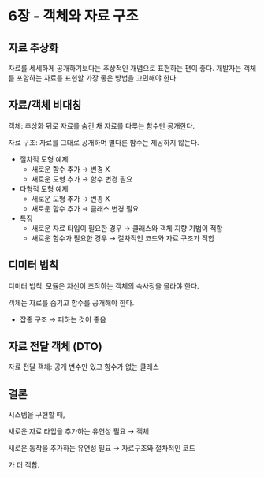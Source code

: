 # 6장 - 객체와 자료 구조

## 자료 추상화

자료를 세세하게 공개하기보다는 추상적인 개념으로 표현하는 편이 좋다. 개발자는 객체를 포함하는 자료를 표현할 가장 좋은 방법을 고민해야 한다.

## 자료/객체 비대칭

객체: 추상화 뒤로 자료를 숨긴 채 자료를 다루는 함수만 공개한다.

자료 구조: 자료를 그대로 공개하며 별다른 함수는 제공하지 않는다.

- 절차적 도형 예제
  - 새로운 함수 추가 → 변경 X
  - 새로운 도형 추가 → 함수 변경 필요
- 다형적 도형 예제
  - 새로운 도형 추가 → 변경 X
  - 새로운 함수 추가 → 클래스 변경 필요
- 특징
  - 새로운 자료 타입이 필요한 경우 → 클래스와 객체 지향 기법이 적합
  - 새로운 함수가 필요한 경우 → 절차적인 코드와 자료 구조가 적합

## 디미터 법칙

디미터 법칙: 모듈은 자신이 조작하는 객체의 속사정을 몰라야 한다.

객체는 자료를 숨기고 함수를 공개해야 한다.

- 잡종 구조 → 피하는 것이 좋음

## 자료 전달 객체 (DTO)

자료 전달 객체: 공개 변수만 있고 함수가 없는 클래스

## 결론

시스템을 구현할 때,

새로운 자료 타입을 추가하는 유연성 필요 → 객체

새로운 동작을 추가하는 유연성 필요 → 자료구조와 절차적인 코드

가 더 적합.
